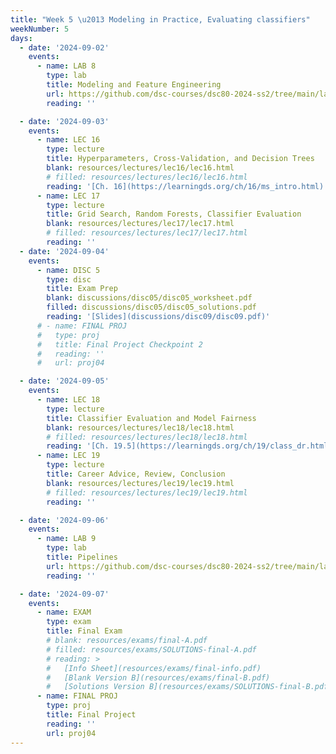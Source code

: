 ```yaml
---
title: "Week 5 \u2013 Modeling in Practice, Evaluating classifiers"
weekNumber: 5
days:
  - date: '2024-09-02'
    events:
      - name: LAB 8
        type: lab
        title: Modeling and Feature Engineering
        url: https://github.com/dsc-courses/dsc80-2024-ss2/tree/main/labs/lab08
        reading: ''

  - date: '2024-09-03'
    events:
      - name: LEC 16
        type: lecture
        title: Hyperparameters, Cross-Validation, and Decision Trees
        blank: resources/lectures/lec16/lec16.html
        # filled: resources/lectures/lec16/lec16.html
        reading: '[Ch. 16](https://learningds.org/ch/16/ms_intro.html)'
      - name: LEC 17
        type: lecture
        title: Grid Search, Random Forests, Classifier Evaluation
        blank: resources/lectures/lec17/lec17.html
        # filled: resources/lectures/lec17/lec17.html
        reading: ''
  - date: '2024-09-04'
    events:
      - name: DISC 5
        type: disc
        title: Exam Prep
        blank: discussions/disc05/disc05_worksheet.pdf
        filled: discussions/disc05/disc05_solutions.pdf
        reading: '[Slides](discussions/disc09/disc09.pdf)'
      # - name: FINAL PROJ
      #   type: proj
      #   title: Final Project Checkpoint 2
      #   reading: ''
      #   url: proj04

  - date: '2024-09-05'
    events:
      - name: LEC 18
        type: lecture
        title: Classifier Evaluation and Model Fairness
        blank: resources/lectures/lec18/lec18.html
        # filled: resources/lectures/lec18/lec18.html
        reading: '[Ch. 19.5](https://learningds.org/ch/19/class_dr.html)'
      - name: LEC 19
        type: lecture
        title: Career Advice, Review, Conclusion
        blank: resources/lectures/lec19/lec19.html
        # filled: resources/lectures/lec19/lec19.html
        reading: ''

  - date: '2024-09-06'
    events:
      - name: LAB 9
        type: lab
        title: Pipelines
        url: https://github.com/dsc-courses/dsc80-2024-ss2/tree/main/labs/lab09
        reading: ''

  - date: '2024-09-07'
    events:
      - name: EXAM
        type: exam
        title: Final Exam
        # blank: resources/exams/final-A.pdf
        # filled: resources/exams/SOLUTIONS-final-A.pdf
        # reading: >
        #   [Info Sheet](resources/exams/final-info.pdf)
        #   [Blank Version B](resources/exams/final-B.pdf)
        #   [Solutions Version B](resources/exams/SOLUTIONS-final-B.pdf)
      - name: FINAL PROJ
        type: proj
        title: Final Project
        reading: ''
        url: proj04
---
```

